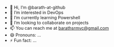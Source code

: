 - 👋 Hi, I’m @barath-at-github
- 👀 I’m interested in DevOps
- 🌱 I’m currently learning Powershell
- 💞️ I’m looking to collaborate on projects
- 📫 You can reach me at barathsrmvc@gmail.com
- 😄 Pronouns: ...
- ⚡ Fun fact: ...

<!---
barath-at-github/barath-at-github is a ✨ special ✨ repository because its `README.md` (this file) appears on your GitHub profile.
You can click the Preview link to take a look at your changes.
--->
